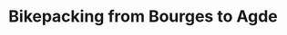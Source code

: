 ---
layout: page
title: "Bikepacking from Bourges to Agde"
tags: "new"
permalink: "bikepacking-bourges-agde.html"

article_total: "6"
active_collection: "Bikepacking from Bourges to Agde"
collection_id: "collection_bourges-agde"

intro: "In summer 2023, I embarked on a short journey from Bourges to Agde. I witnessed the changing landscapes, from lush forests to arid plateaus, from the familiar Chaîne des Puys to the stunning Cévennes. Along the way, I reflected on the joys of the road, all while inching closer to my destination and a heartwarming reunion with loved ones."

statistics_duration: "15 days"
statistics_distance: "924 km"
statistics_ascent: "12,920 m"
statistics_surface: "29% unpaved"
statistics_highest_elevation: "1,560 m"
statistics_lowest_elevation: "0 m"

must-knows_climate: "Around the Mediterranean basin, summer is generally too hot for cycling. Cycling during autumn in Southern France is pleasant, but be cautious of the orages cévénols, a period of intense thunderstorms in the Cévennes. Corsica is a fantastic destination in the autumn: the sea remains comfortably warm for swimming, and the highest routes are not yet blanketed in snow. Moving south from Corsica, both Sardinia and Sicily offer favorable weather during the fall season. Southern Sicily, in particular, enjoys pleasant conditions, while the mountainous regions in the north could experience snowfall. During wintertime, I discovered Tunisia to be an ideal destination. In the southern part, daytime temperatures hover between 15°C and 20°C, dropping to around 0°C at night. The northern coast experiences milder temperatures but is also prone to higher levels of precipitation and wind. It's advisable to steer clear of Tunisia during the summer months."
must-knows_camping: "I'm not familiar with the specific regulations in each country, but generally, wild camping is quite feasible, except in Sicily where preserved natural areas are scarce, and cultivated lands numerous. In Tunisia, you can explore the various mountain ranges for camping, steering clear of cultivated lands. Camping in Southern Tunisia is particularly enchanting, offering expansive open spaces, solitude, and a captivating night sky."
must-knows_nutrition: "Access to water and food hasn't posed an issue in any of the locations I've visited. In Tunisia, you'll find grocery stores and fast-food options in even the smallest villages, along with bustling markets with fruits and vegetables in larger ones. However, it's important to note that relying on rivers may not be viable during autumn, as they tend to run dry."

img_header: /beneathopenskies/assets/img/20210605-193727.jpg
---